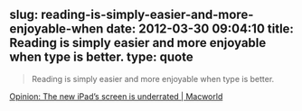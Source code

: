 slug: reading-is-simply-easier-and-more-enjoyable-when
date: 2012-03-30 09:04:10
title: Reading is simply easier and more enjoyable when type is better.
type: quote
---

> Reading is simply easier and more enjoyable when type is better.

[Opinion: The new iPad’s screen is underrated | Macworld](http://www.macworld.com/article/1166114/opinion_the_new_ipads_screen_is_underrated.html)
